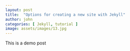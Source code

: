 ```yaml
---
layout: post
title:  "Options for creating a new site with Jekyll"
author: john
categories: [ Jekyll, tutorial ]
image: assets/images/13.jpg
---
```




This is a demo post
